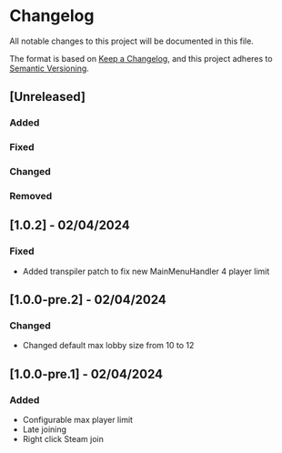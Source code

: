 # Changelog

All notable changes to this project will be documented in this file.

The format is based on [Keep a Changelog](https://keepachangelog.com/en/1.0.0/),
and this project adheres to [Semantic Versioning](https://semver.org/spec/v2.0.0.html).

## [Unreleased]

### Added

### Fixed

### Changed

### Removed

## [1.0.2] - 02/04/2024

### Fixed
- Added transpiler patch to fix new MainMenuHandler 4 player limit

## [1.0.0-pre.2] - 02/04/2024

### Changed
- Changed default max lobby size from 10 to 12

## [1.0.0-pre.1] - 02/04/2024

### Added
- Configurable max player limit
- Late joining
- Right click Steam join